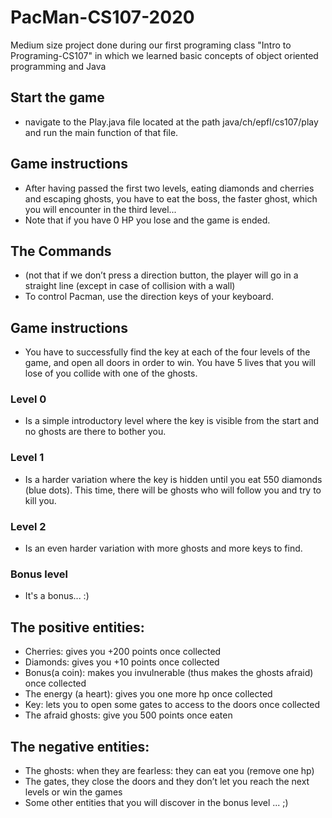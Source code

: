 # PacMan-CS107-2020
 Medium size project done during our first programing class "Intro to Programing-CS107" in which we learned basic concepts of object oriented programming and Java

## Start the game
 - navigate to the Play.java file located at the path java/ch/epfl/cs107/play and run the main function of that file.
 
## Game instructions
 - After having passed the first two levels, eating diamonds and cherries and escaping ghosts, you have to eat the boss, the faster ghost, which you will encounter in the third level...
 - Note that if you have 0 HP you lose and the game is ended.
 
## The Commands 
 - (not that if we don’t press a direction button, the player will go in a straight line (except in case of collision with a wall)
 - To control Pacman, use the direction keys of your keyboard.

## Game instructions
 - You have to successfully find the key at each of the four levels of the game, and open all doors in order to win. You have 5 lives that you will lose of you collide with one of the ghosts.

### Level 0
 - Is a simple introductory level where the key is visible from the start and no ghosts are there to bother you.

### Level 1
 - Is a harder variation where the key is hidden until you eat 550 diamonds (blue dots). This time, there will be ghosts who will follow you and try to kill you.

### Level 2
 - Is an even harder variation with more ghosts and more keys to find.

### Bonus level
 - It's a bonus... :)
 
## The positive entities: 
 - Cherries: gives you +200 points once collected
 - Diamonds: gives you +10 points once collected
 - Bonus(a coin): makes you invulnerable (thus makes the ghosts afraid) once collected
 - The energy (a heart): gives you one more hp once collected
 - Key: lets you to open some gates to access to the doors once collected
 - The afraid ghosts: give you 500 points  once eaten
 
## The negative entities:
- The ghosts: when they are fearless: they can eat you (remove one hp)
- The gates, they close the doors and they don’t let you reach the next levels or win the games
- Some other entities that you will discover in the bonus level ... ;)
